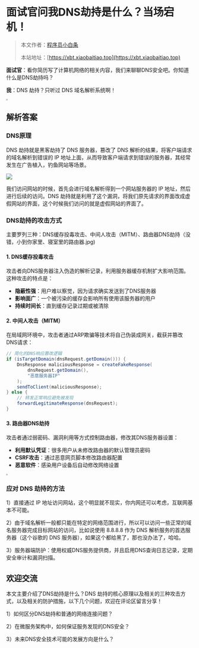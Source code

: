# 面试官问我DNS劫持是什么？当场宕机！

> 本文作者：[程序员小白条](https://github.com/luoye6)
>
> 本站地址：[https://xbt.xiaobaitiao.top](https://xbt.xiaobaitiao.top)

**面试官**：看你简历写了计算机网络的相关内容，我们来聊聊DNS安全吧。你知道什么是DNS劫持吗？

**我**：DNS 劫持？只听过 DNS 域名解析系统啊！

<img src="https://pic.yupi.icu/5563/202510291919110.png" style="zoom:25%;" />

## 解析答案

### DNS原理

DNS 劫持就是黑客劫持了 DNS 服务器，篡改了 DNS 解析的结果，将客户端请求的域名解析到错误的 IP 地址上面，从而导致客户端请求到错误的服务器，其经常发生在广告植入，钓鱼网站等场景。

![](https://pic.yupi.icu/5563/202510291908920.png)

我们访问网站的时候，首先会进行域名解析得到一个网站服务器的 IP 地址，然后进行后续的访问。DNS 劫持就是利用了这个漏洞，将我们原先请求的界面改成虚假网站的界面，这个时候我们访问的就是虚假网站的界面了。

### DNS劫持的攻击方式

主要罗列三种：DNS缓存投毒攻击、中间人攻击（MITM）、路由器DNS劫持（没错，小到你家里、寝室里的路由器.jpg)

#### 1. DNS缓存投毒攻击

攻击者向DNS服务器注入伪造的解析记录，利用服务器缓存机制扩大影响范围。这种攻击的特点是：

- **隐蔽性强**：用户难以察觉，因为请求确实发送到了DNS服务器
- **影响面广**：一个被污染的缓存会影响所有使用该服务器的用户
- **持续时间长**：直到缓存记录过期或被清除

#### 2. 中间人攻击（MITM）

在局域网环境中，攻击者通过ARP欺骗等技术将自己伪装成网关，截获并篡改DNS请求：

```Java
// 简化的DNS响应篡改逻辑
if (isTargetDomain(dnsRequest.getDomain())) {
    DnsResponse maliciousResponse = createFakeResponse(
        dnsRequest.getDomain(), 
        "恶意服务器IP"
    );
    sendToClient(maliciousResponse);
} else {
    // 转发正常响应避免被发现
    forwardLegitimateResponse(dnsRequest);
}
```

#### 3. 路由器DNS劫持

攻击者通过弱密码、漏洞利用等方式控制路由器，修改其DNS服务器设置：

- **利用默认凭证**：很多用户从未修改路由器的默认管理员密码
- **CSRF攻击**：通过恶意网页脚本修改路由器配置
- **恶意软件**：感染用户设备后自动修改网络设置

<img src="https://pic.yupi.icu/5563/202510291920841.png" style="zoom:25%;" />

### 应对 DNS 劫持的方法

1）直接通过 IP 地址访问网站，这个明显就不现实，你内网还可以考虑，互联网基本不可能。

2）由于域名解析一般都只能在特定的网络范围进行，所以可以访问一些正常的域名服务器完成目标网站的访问，比如说使用 8.8.8.8 作为 DNS 解析服务的首选服务器（这个谷歌的 DNS 服务器），如果这个都给黑了，那也没办法了，哈哈。

3）服务器端防护：使用权威DNS服务提供商，并且启用DNS查询日志记录，定期安全审计和漏洞扫描。

## 欢迎交流

本文主要介绍了DNS劫持是什么？DNS 劫持的核心原理以及相关的三种攻击方式，以及相关的防护措施，以下几个问题，欢迎在评论区留言分享！

1）如何区分DNS劫持和普通的网络连接问题？

2）在微服务架构中，如何保证服务发现的DNS安全？

3）未来DNS安全技术可能的发展方向是什么？
